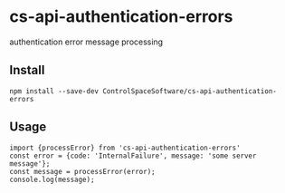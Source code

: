 # cs-api-authentication-errors
authentication error message processing

## Install

```
npm install --save-dev ControlSpaceSoftware/cs-api-authentication-errors
```

## Usage

```
import {processError} from 'cs-api-authentication-errors'
const error = {code: 'InternalFailure', message: 'some server message'};
const message = processError(error);
console.log(message);
```

